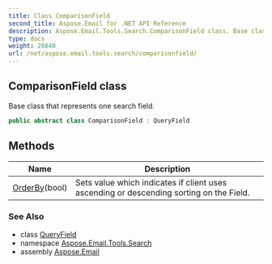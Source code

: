 ```yaml
---
title: Class ComparisonField
second_title: Aspose.Email for .NET API Reference
description: Aspose.Email.Tools.Search.ComparisonField class. Base class that represents one search field
type: docs
weight: 20840
url: /net/aspose.email.tools.search/comparisonfield/
---
```

## ComparisonField class

Base class that represents one search field.

```csharp
public abstract class ComparisonField : QueryField
```

## Methods

| Name | Description |
| --- | --- |
| [OrderBy](../../aspose.email.tools.search/comparisonfield/orderby/)(bool) | Sets value which indicates if client uses ascending or descending sorting on the Field. |

### See Also

* class [QueryField](../queryfield/)
* namespace [Aspose.Email.Tools.Search](../../aspose.email.tools.search/)
* assembly [Aspose.Email](../../)


